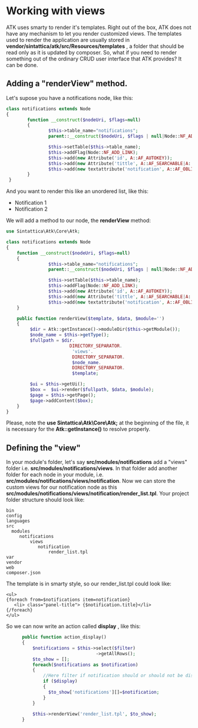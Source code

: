 # Working with views
ATK uses smarty to render it's templates. Right out of the box, ATK does not have any mechanism to let you render customized views.
The templates used to render the application are usually stored in **vendor/sintattica/atk/src/Resources/templates** , a folder that 
should be read only as it is updated by composer.
So, what if you need to render something out of the ordinary CRUD user interface that ATK provides? It can be done.

## Adding a "renderView" method.

Let's supose you have a notifications node, like this:

```php
class notifications extends Node
{
        function __construct($nodeUri, $flags=null)
        {
                $this->table_name="notifications";
                parent::__construct($nodeUri, $flags | null|Node::NF_ADD_LINK);

                $this->setTable($this->table_name);
                $this->addFlag(Node::NF_ADD_LINK);
                $this->add(new Attribute('id', A::AF_AUTOKEY));
                $this->add(new Attribute('tittle', A::AF_SEARCHABLE|A::AF_OBLIGATORY | A::AF_OBLIGATORY|A::AF_SEARCHABLE, 50), NULL, 10);                
                $this->add(new textattribute('notification', A::AF_OBLIGATORY|A::AF_HIDE_LIST), NULL, 60);
        }
 }       
```

And you want to render this like an unordered list, like this:

* Notification 1
* Notification 2

We will add a method to our node, the **renderView** method:

```php
use Sintattica\Atk\Core\Atk;

class notifications extends Node
{
    function __construct($nodeUri, $flags=null)
    {
                $this->table_name="notifications";
                parent::__construct($nodeUri, $flags | null|Node::NF_ADD_LINK);

                $this->setTable($this->table_name);
                $this->addFlag(Node::NF_ADD_LINK);
                $this->add(new Attribute('id', A::AF_AUTOKEY));
                $this->add(new Attribute('tittle', A::AF_SEARCHABLE|A::AF_OBLIGATORY | A::AF_OBLIGATORY|A::AF_SEARCHABLE, 50), NULL, 10);                
                $this->add(new textattribute('notification', A::AF_OBLIGATORY|A::AF_HIDE_LIST), NULL, 60);
    }

    public function renderView($template, $data, $module='')
    {
         $dir = Atk::getInstance()->moduleDir($this->getModule());
         $node_name = $this->getType();
         $fullpath = $dir.
                        DIRECTORY_SEPARATOR.
                         'views'.
                         DIRECTORY_SEPARATOR.
                         $node_name.
                         DIRECTORY_SEPARATOR.
                         $template;

         $ui = $this->getUi();         
         $box =  $ui->render($fullpath, $data, $module);
         $page = $this->getPage();
         $page->addContent($box);
    }
}
```

Please, note the **use Sintattica\Atk\Core\Atk;** at the beginning of the file, it is necessary for the **Atk::getInstance()** to resolve 
properly.

## Defining the "view"

In your module's folder, let's say **src/modules/notifications** add a "views" folder i.e. **src/modules/notifications/views**.
In that folder add another folder for each node in your module, i.e. **src/modules/notifications/views/notification**.
Now we can store the custom views for our notification node as this **src/modules/notifications/views/notification/render_list.tpl**.
Your project folder structure should look like:
```pre
bin
config
languages
src
  modules
     notifications
         views
            notification
                render_list.tpl
var
vendor
web
composer.json
```
The template is in smarty style, so our render_list.tpl could look like:

```smarty
<ul>
{foreach from=$notifications item=notification}
   <li> class="panel-title"> {$notification.title}</li>
{/foreach}
</ul>
```

So we can now write an action called  **display** , like this:

```php
      public function action_display()
      {
          $notifications = $this->select($filter)
                                  ->getAllRows();
          $to_show = [];
          foreach($notifications as $notification)
          {
              //Here filter if notification should or should not be displayed
              if ($display)
              {
                $to_show['notifications'][]=$notification;
              }
          }
 
          $this->renderView('render_list.tpl', $to_show);
      }

```
